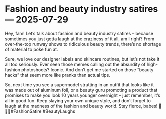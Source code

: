 # Fashion and beauty industry satires — 2025-07-29

Hey, fam! Let’s talk about fashion and beauty industry satires – because sometimes you just gotta laugh at the craziness of it all, am I right? From over-the-top runway shows to ridiculous beauty trends, there’s no shortage of material to poke fun at.

Sure, we love our designer labels and skincare routines, but let’s not take it all too seriously. Ever seen those memes calling out the absurdity of high-fashion photoshoots? Iconic. And don’t get me started on those “beauty hacks” that seem more like pranks than actual tips.

So, next time you see a supermodel strutting in an outfit that looks like it was made out of aluminum foil, or a beauty guru promoting a product that promises to make you look 10 years younger overnight – just remember, it’s all in good fun. Keep slaying your own unique style, and don’t forget to laugh at the madness of the fashion and beauty world. Stay fierce, babes! 💅👠✨#FashionSatire #BeautyLaughs